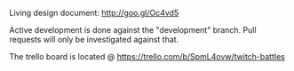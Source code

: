Living design document: http://goo.gl/Oc4vd5

Active development is done against the "development" branch. Pull requests will only be investigated against that.

The trello board is located @ https://trello.com/b/SpmL4ovw/twitch-battles
